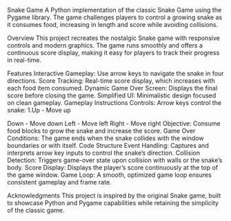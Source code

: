 Snake Game
A Python implementation of the classic Snake Game using the Pygame library. The game challenges players to control a growing snake as it consumes food, increasing in length and score while avoiding collisions.

Overview
This project recreates the nostalgic Snake game with responsive controls and modern graphics. The game runs smoothly and offers a continuous score display, making it easy for players to track their progress in real-time.

Features
Interactive Gameplay: Use arrow keys to navigate the snake in four directions.
Score Tracking: Real-time score display, which increases with each food item consumed.
Dynamic Game Over Screen: Displays the final score before closing the game.
Simplified UI: Minimalistic design focused on clean gameplay.
Gameplay Instructions
Controls:
Arrow keys control the snake:
1.Up - Move up

Down - Move down
Left - Move left
Right - Move right
Objective: Consume food blocks to grow the snake and increase the score.
Game Over Conditions:
The game ends when the snake collides with the window boundaries or with itself.
Code Structure
Event Handling: Captures and interprets arrow key inputs to control the snake’s direction.
Collision Detection: Triggers game-over state upon collision with walls or the snake’s body.
Score Display: Displays the player’s score continuously at the top of the game window.
Game Loop: A smooth, optimized game loop ensures consistent gameplay and frame rate.

Acknowledgments
This project is inspired by the original Snake game, built to showcase Python and Pygame capabilities while retaining the simplicity of the classic game.
